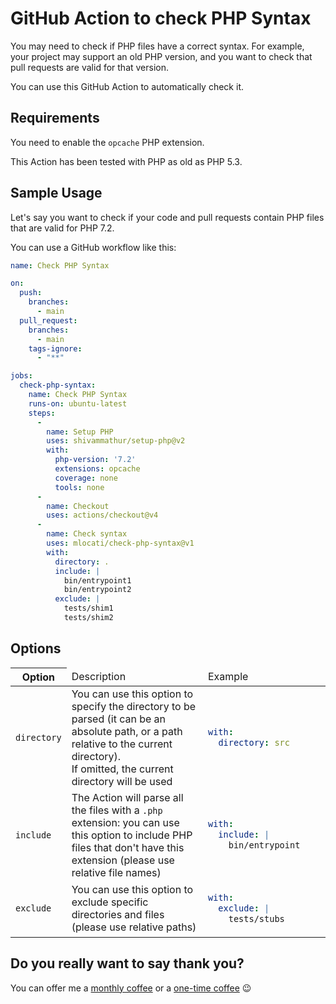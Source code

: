 # GitHub Action to check PHP Syntax

You may need to check if PHP files have a correct syntax.
For example, your project may support an old PHP version, and you want to check that pull requests are valid for that version.

You can use this GitHub Action to automatically check it.


## Requirements

You need to enable the `opcache` PHP extension.

This Action has been tested with PHP as old as PHP 5.3.


## Sample Usage

Let's say you want to check if your code and pull requests contain PHP files that are valid for PHP 7.2.

You can use a GitHub workflow like this:

```yaml
name: Check PHP Syntax

on:
  push:
    branches:
      - main
  pull_request:
    branches:
      - main
    tags-ignore:
      - "**"

jobs:
  check-php-syntax:
    name: Check PHP Syntax
    runs-on: ubuntu-latest
    steps:
      -
        name: Setup PHP
        uses: shivammathur/setup-php@v2
        with:
          php-version: '7.2'
          extensions: opcache
          coverage: none
          tools: none
      -
        name: Checkout
        uses: actions/checkout@v4
      -
        name: Check syntax
        uses: mlocati/check-php-syntax@v1
        with:
          directory: .
          include: |
            bin/entrypoint1
            bin/entrypoint2
          exclude: |
            tests/shim1
            tests/shim2
```

## Options

<table>
  <thead>
    <tr>
      <th>Option</td>
      <td>Description</td>
      <td style="width: 180px">Example</td>
    </tr>
  </thead>
  <tbody>
    <tr>
      <td><code>directory</code></td>
      <td>
        You can use this option to specify the directory to be parsed (it can be an absolute path, or a path relative to the current directory).<br />
        If omitted, the current directory will be used
      </td>
<td>
    
```yaml
with:
  directory: src
```

</td>
    </tr>
    <tr>
      <td><code>include</code></td>
      <td>
        The Action will parse all the files with a <code>.php</code> extension: you can use this option to include PHP files that don't have this extension (please use relative file names)
      </td>
<td>
    
```yaml
with:
  include: |
    bin/entrypoint
```

</td>
    </tr>
    <tr>
      <td><code>exclude</code></td>
      <td>
        You can use this option to exclude specific directories and files (please use relative paths)
      </td>
<td>
    
```yaml
with:
  exclude: |
    tests/stubs
```

</td>
    </tr>

  </tbody>
</table>


## Do you really want to say thank you?

You can offer me a [monthly coffee](https://github.com/sponsors/mlocati) or a [one-time coffee](https://paypal.me/mlocati) :wink:
